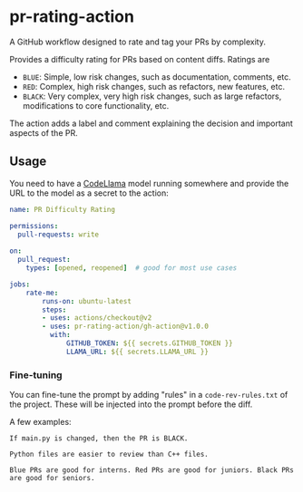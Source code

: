 # pr-rating-action
A GitHub workflow designed to rate and tag your PRs by complexity.

Provides a difficulty rating for PRs based on content diffs. Ratings are

- `BLUE`: Simple, low risk changes, such as documentation, comments, etc.
- `RED`: Complex, high risk changes, such as refactors, new features, etc.
- `BLACK`: Very complex, very high risk changes, such as large refactors, modifications to core functionality, etc.

The action adds a label and comment explaining the decision and important aspects of the PR.

## Usage

You need to have a [CodeLlama](https://huggingface.co/Phind/Phind-CodeLlama-34B-v2) model running somewhere and provide the URL to the model as a secret to the action:
```yaml
name: PR Difficulty Rating

permissions:
  pull-requests: write
  
on:
  pull_request:
    types: [opened, reopened]  # good for most use cases

jobs:
    rate-me:
        runs-on: ubuntu-latest
        steps:
        - uses: actions/checkout@v2
        - uses: pr-rating-action/gh-action@v1.0.0
          with:
              GITHUB_TOKEN: ${{ secrets.GITHUB_TOKEN }}
              LLAMA_URL: ${{ secrets.LLAMA_URL }}
```

### Fine-tuning
You can fine-tune the prompt by adding "rules" in a `code-rev-rules.txt` of the project. These will be injected into the prompt before the diff.

A few examples:
```
If main.py is changed, then the PR is BLACK.

Python files are easier to review than C++ files.

Blue PRs are good for interns. Red PRs are good for juniors. Black PRs are good for seniors.
```